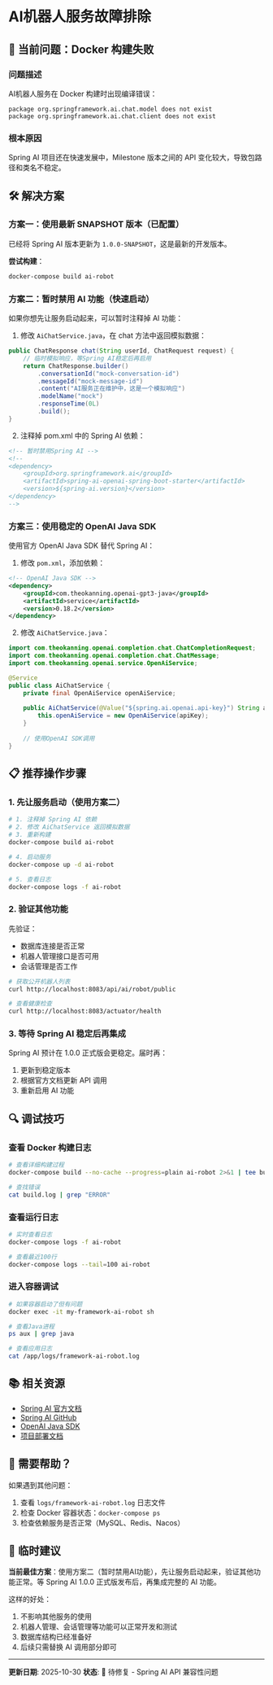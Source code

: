 # AI机器人服务故障排除

## 🚨 当前问题：Docker 构建失败

### 问题描述

AI机器人服务在 Docker 构建时出现编译错误：

```
package org.springframework.ai.chat.model does not exist
package org.springframework.ai.chat.client does not exist
```

### 根本原因

Spring AI 项目还在快速发展中，Milestone 版本之间的 API 变化较大，导致包路径和类名不稳定。

## 🛠️ 解决方案

### 方案一：使用最新 SNAPSHOT 版本（已配置）

已经将 Spring AI 版本更新为 `1.0.0-SNAPSHOT`，这是最新的开发版本。

**尝试构建**：
```bash
docker-compose build ai-robot
```

### 方案二：暂时禁用 AI 功能（快速启动）

如果你想先让服务启动起来，可以暂时注释掉 AI 功能：

1. 修改 `AiChatService.java`，在 chat 方法中返回模拟数据：

```java
public ChatResponse chat(String userId, ChatRequest request) {
    // 临时模拟响应，等Spring AI稳定后再启用
    return ChatResponse.builder()
        .conversationId("mock-conversation-id")
        .messageId("mock-message-id")
        .content("AI服务正在维护中，这是一个模拟响应")
        .modelName("mock")
        .responseTime(0L)
        .build();
}
```

2. 注释掉 pom.xml 中的 Spring AI 依赖：

```xml
<!-- 暂时禁用Spring AI -->
<!--
<dependency>
    <groupId>org.springframework.ai</groupId>
    <artifactId>spring-ai-openai-spring-boot-starter</artifactId>
    <version>${spring-ai.version}</version>
</dependency>
-->
```

### 方案三：使用稳定的 OpenAI Java SDK

使用官方 OpenAI Java SDK 替代 Spring AI：

1. 修改 `pom.xml`，添加依赖：

```xml
<!-- OpenAI Java SDK -->
<dependency>
    <groupId>com.theokanning.openai-gpt3-java</groupId>
    <artifactId>service</artifactId>
    <version>0.18.2</version>
</dependency>
```

2. 修改 `AiChatService.java`：

```java
import com.theokanning.openai.completion.chat.ChatCompletionRequest;
import com.theokanning.openai.completion.chat.ChatMessage;
import com.theokanning.openai.service.OpenAiService;

@Service
public class AiChatService {
    private final OpenAiService openAiService;
    
    public AiChatService(@Value("${spring.ai.openai.api-key}") String apiKey) {
        this.openAiService = new OpenAiService(apiKey);
    }
    
    // 使用OpenAI SDK调用
}
```

## 📋 推荐操作步骤

### 1. 先让服务启动（使用方案二）

```bash
# 1. 注释掉 Spring AI 依赖
# 2. 修改 AiChatService 返回模拟数据
# 3. 重新构建
docker-compose build ai-robot

# 4. 启动服务
docker-compose up -d ai-robot

# 5. 查看日志
docker-compose logs -f ai-robot
```

### 2. 验证其他功能

先验证：
- 数据库连接是否正常
- 机器人管理接口是否可用
- 会话管理是否工作

```bash
# 获取公开机器人列表
curl http://localhost:8083/api/ai/robot/public

# 查看健康检查
curl http://localhost:8083/actuator/health
```

### 3. 等待 Spring AI 稳定后再集成

Spring AI 预计在 1.0.0 正式版会更稳定。届时再：
1. 更新到稳定版本
2. 根据官方文档更新 API 调用
3. 重新启用 AI 功能

## 🔍 调试技巧

### 查看 Docker 构建日志

```bash
# 查看详细构建过程
docker-compose build --no-cache --progress=plain ai-robot 2>&1 | tee build.log

# 查找错误
cat build.log | grep "ERROR"
```

### 查看运行日志

```bash
# 实时查看日志
docker-compose logs -f ai-robot

# 查看最近100行
docker-compose logs --tail=100 ai-robot
```

### 进入容器调试

```bash
# 如果容器启动了但有问题
docker exec -it my-framework-ai-robot sh

# 查看Java进程
ps aux | grep java

# 查看应用日志
cat /app/logs/framework-ai-robot.log
```

## 📚 相关资源

- [Spring AI 官方文档](https://docs.spring.io/spring-ai/reference/)
- [Spring AI GitHub](https://github.com/spring-projects/spring-ai)
- [OpenAI Java SDK](https://github.com/TheoKanning/openai-java)
- [项目部署文档](./docs/DEPLOYMENT.md)

## 💬 需要帮助？

如果遇到其他问题：
1. 查看 `logs/framework-ai-robot.log` 日志文件
2. 检查 Docker 容器状态：`docker-compose ps`
3. 检查依赖服务是否正常（MySQL、Redis、Nacos）

## 🔄 临时建议

**当前最佳方案**：使用方案二（暂时禁用AI功能），先让服务启动起来，验证其他功能正常。等 Spring AI 1.0.0 正式版发布后，再集成完整的 AI 功能。

这样的好处：
1. 不影响其他服务的使用
2. 机器人管理、会话管理等功能可以正常开发和测试
3. 数据库结构已经准备好
4. 后续只需替换 AI 调用部分即可

---

**更新日期**: 2025-10-30
**状态**: 🔧 待修复 - Spring AI API 兼容性问题

